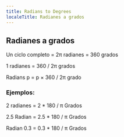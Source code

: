 ```yaml
---
title: Radians to Degrees
localeTitle: Radianes a grados
---
```

## Radianes a grados

Un ciclo completo = 2π radianes = 360 grados

1 radianes = 360 / 2π grados

Radians p = p × 360 / 2π grado

### Ejemplos:

2 radianes = 2 \* 180 / π Grados

2.5 Radian = 2.5 \* 180 / π Grados

Radian 0.3 = 0.3 \* 180 / π Grados